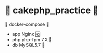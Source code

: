 # :cake: cakephp_practice :running:

:whale: docker-compose :whale:
- app Nginx :ng:
- php php-fpm 7.X :elephant:
- db MySQL5.7 :dolphin: